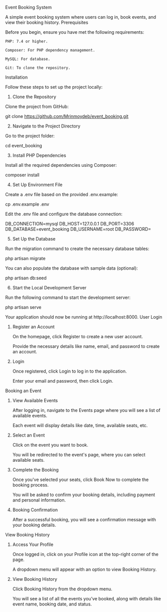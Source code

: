 Event Booking System

A simple event booking system where users can log in, book events, and view their booking history.
Prerequisites

Before you begin, ensure you have met the following requirements:

    PHP: 7.4 or higher.

    Composer: For PHP dependency management.

    MySQL: For database.

    Git: To clone the repository.

Installation

Follow these steps to set up the project locally:
1. Clone the Repository

Clone the project from GitHub:

git clone https://github.com/Mrinmoydeb/event_booking.git

2. Navigate to the Project Directory

Go to the project folder:

cd event_booking

3. Install PHP Dependencies

Install all the required dependencies using Composer:

composer install

4. Set Up Environment File

Create a .env file based on the provided .env.example:

cp .env.example .env

Edit the .env file and configure the database connection:

DB_CONNECTION=mysql
DB_HOST=127.0.0.1
DB_PORT=3306
DB_DATABASE=event_booking
DB_USERNAME=root
DB_PASSWORD=

5. Set Up the Database

Run the migration command to create the necessary database tables:

php artisan migrate

You can also populate the database with sample data (optional):

php artisan db:seed

6. Start the Local Development Server

Run the following command to start the development server:

php artisan serve

Your application should now be running at http://localhost:8000.
User Login
1. Register an Account

    On the homepage, click Register to create a new user account.

    Provide the necessary details like name, email, and password to create an account.

2. Login

    Once registered, click Login to log in to the application.

    Enter your email and password, then click Login.

Booking an Event
1. View Available Events

    After logging in, navigate to the Events page where you will see a list of available events.

    Each event will display details like date, time, available seats, etc.

2. Select an Event

    Click on the event you want to book.

    You will be redirected to the event's page, where you can select available seats.

3. Complete the Booking

    Once you've selected your seats, click Book Now to complete the booking process.

    You will be asked to confirm your booking details, including payment and personal information.

4. Booking Confirmation

    After a successful booking, you will see a confirmation message with your booking details.

View Booking History
1. Access Your Profile

    Once logged in, click on your Profile icon at the top-right corner of the page.

    A dropdown menu will appear with an option to view Booking History.

2. View Booking History

    Click Booking History from the dropdown menu.

    You will see a list of all the events you’ve booked, along with details like event name, booking date, and status.
